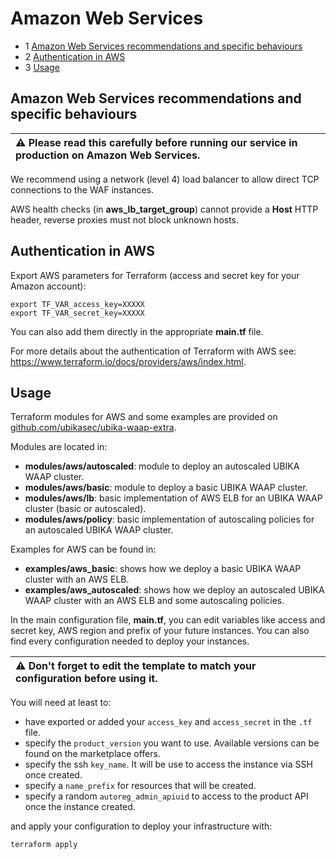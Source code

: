 # Amazon Web Services

* 1 [Amazon Web Services recommendations and specific behaviours](#amazon-web-services-recommendations-and-specific-behaviours)
* 2 [Authentication in AWS](#authentication-in-aws)
* 3 [Usage](#usage)

## Amazon Web Services recommendations and specific behaviours

| :warning: Please read this carefully before running our service in production on Amazon Web Services.|
|:-----------------------------------------------------------------------------------------------------|

We recommend using a network (level 4) load balancer to allow direct TCP connections to the WAF instances.

AWS health checks (in **aws_lb_target_group**) cannot provide a **Host** HTTP header, reverse proxies must not block unknown hosts.

## Authentication in AWS

Export AWS parameters for Terraform (access and secret key for your Amazon account):

```
export TF_VAR_access_key=XXXXX
export TF_VAR_secret_key=XXXXX
```

You can also add them directly in the appropriate **main.tf** file.

For more details about the authentication of Terraform with AWS see: https://www.terraform.io/docs/providers/aws/index.html.

## Usage

Terraform modules for AWS and some examples are provided on [github.com/ubikasec/ubika-waap-extra](https://github.com/ubikasec/ubika-waap-extra/tree/master/terraform).

Modules are located in:

* **modules/aws/autoscaled**: module to deploy an autoscaled UBIKA WAAP cluster.
* **modules/aws/basic**: module to deploy a basic UBIKA WAAP cluster.
* **modules/aws/lb**: basic implementation of AWS ELB for an UBIKA WAAP cluster (basic or autoscaled).
* **modules/aws/policy**: basic implementation of autoscaling policies for an autoscaled UBIKA WAAP cluster.

Examples for AWS can be found in:

* **examples/aws_basic**: shows how we deploy a basic UBIKA WAAP cluster with an AWS ELB.
* **examples/aws_autoscaled**: shows how we deploy an autoscaled UBIKA WAAP cluster with an AWS ELB and some autoscaling policies.

In the main configuration file, **main.tf**, you can edit variables like access and secret key, AWS region and prefix of your future instances. You can also find every configuration needed to deploy your instances.

| :warning: Don't forget to edit the template to match your configuration before using it.|
|:----------------------------------------------------------------------------------------|

You will need at least to:
* have exported or added your `access_key` and `access_secret` in the `.tf` file.
* specify the `product_version` you want to use. Available versions can be found on the marketplace offers.
* specify the ssh `key_name`. It will be use to access the instance via SSH once created.
* specify a `name_prefix` for resources that will be created.
* specify a random `autoreg_admin_apiuid` to access to the product API once the instance created.

and apply your configuration to deploy your infrastructure with:
```
terraform apply
```
